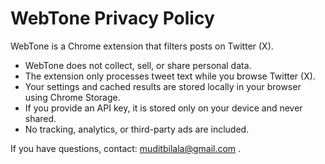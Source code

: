 # WebTone Privacy Policy

WebTone is a Chrome extension that filters posts on Twitter (X).  

- WebTone does not collect, sell, or share personal data.  
- The extension only processes tweet text while you browse Twitter (X).  
- Your settings and cached results are stored locally in your browser using Chrome Storage.  
- If you provide an API key, it is stored only on your device and never shared.  
- No tracking, analytics, or third-party ads are included.  

If you have questions, contact: muditbilala@gmail.com .
